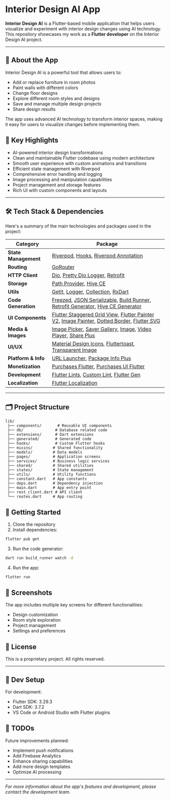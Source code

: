 # Interior Design AI App

**Interior Design AI** is a Flutter-based mobile application that helps users visualize and experiment with interior design changes using AI technology.
This repository showcases my work as a **Flutter developer** on the Interior Design AI project.

---

## 📱 About the App

Interior Design AI is a powerful tool that allows users to:
- Add or replace furniture in room photos
- Paint walls with different colors
- Change floor designs
- Explore different room styles and designs
- Save and manage multiple design projects
- Share design results

The app uses advanced AI technology to transform interior spaces, making it easy for users to visualize changes before implementing them.

## 📌 Key Highlights

- AI-powered interior design transformations
- Clean and maintainable Flutter codebase using modern architecture
- Smooth user experience with custom animations and transitions
- Efficient state management with Riverpod
- Comprehensive error handling and logging
- Image processing and manipulation capabilities
- Project management and storage features
- Rich UI with custom components and layouts

---

## 🛠️ Tech Stack & Dependencies

Here's a summary of the main technologies and packages used in the project:

| Category | Package |
| ---------------- | ------------------------------- |
| **State Management** | [Riverpod](https://pub.dev/packages/flutter_riverpod), [Hooks](https://pub.dev/packages/flutter_hooks), [Riverpod Annotation](https://pub.dev/packages/riverpod_annotation) |
| **Routing** | [GoRouter](https://pub.dev/packages/go_router) |
| **HTTP Client** | [Dio](https://pub.dev/packages/dio), [Pretty Dio Logger](https://pub.dev/packages/pretty_dio_logger), [Retrofit](https://pub.dev/packages/retrofit) |
| **Storage** | [Path Provider](https://pub.dev/packages/path_provider), [Hive CE](https://pub.dev/packages/hive_ce) |
| **Utils** | [GetIt](https://pub.dev/packages/get_it), [Logger](https://pub.dev/packages/logger), [Collection](https://pub.dev/packages/collection), [RxDart](https://pub.dev/packages/rxdart) |
| **Code Generation** | [Freezed](https://pub.dev/packages/freezed), [JSON Serializable](https://pub.dev/packages/json_serializable), [Build Runner](https://pub.dev/packages/build_runner), [Retrofit Generator](https://pub.dev/packages/retrofit_generator), [Hive CE Generator](https://pub.dev/packages/hive_ce_generator) |
| **UI Components** | [Flutter Staggered Grid View](https://pub.dev/packages/flutter_staggered_grid_view), [Flutter Painter V2](https://pub.dev/packages/flutter_painter_v2), [Image Painter](https://pub.dev/packages/image_painter), [Dotted Border](https://pub.dev/packages/dotted_border), [Flutter SVG](https://pub.dev/packages/flutter_svg) |
| **Media & Images** | [Image Picker](https://pub.dev/packages/image_picker), [Saver Gallery](https://pub.dev/packages/saver_gallery), [Image](https://pub.dev/packages/image), [Video Player](https://pub.dev/packages/video_player), [Share Plus](https://pub.dev/packages/share_plus) |
| **UI/UX** | [Material Design Icons](https://pub.dev/packages/material_design_icons_flutter), [Fluttertoast](https://pub.dev/packages/fluttertoast), [Transparent Image](https://pub.dev/packages/transparent_image) |
| **Platform & Info** | [URL Launcher](https://pub.dev/packages/url_launcher), [Package Info Plus](https://pub.dev/packages/package_info_plus) |
| **Monetization** | [Purchases Flutter](https://pub.dev/packages/purchases_flutter), [Purchases UI Flutter](https://pub.dev/packages/purchases_ui_flutter) |
| **Development** | [Flutter Lints](https://pub.dev/packages/flutter_lints), [Custom Lint](https://pub.dev/packages/custom_lint), [Flutter Gen](https://pub.dev/packages/flutter_gen) |
| **Localization** | [Flutter Localization](https://pub.dev/packages/flutter_localization) |

---

## 🗂️ Project Structure

```
lib/
 ├── components/       # Reusable UI components
 ├── db/              # Database related code
 ├── extensions/      # Dart extensions
 ├── generated/       # Generated code
 ├── hooks/           # Custom Flutter hooks
 ├── mixins/         # Shared functionality
 ├── models/         # Data models
 ├── pages/          # Application screens
 ├── services/       # Business logic services
 ├── shared/         # Shared utilities
 ├── states/         # State management
 ├── utils/          # Utility functions
 ├── constant.dart   # App constants
 ├── deps.dart       # Dependency injection
 ├── main.dart       # App entry point
 ├── rest_client.dart # API client
 └── routes.dart     # App routing
```

## 🚀 Getting Started

1. Clone the repository
2. Install dependencies:
```bash
flutter pub get
```

3. Run the code generator:
```bash
dart run build_runner watch -d
```

4. Run the app:
```bash
flutter run
```

## 📸 Screenshots

The app includes multiple key screens for different functionalities:
- Design customization
- Room style exploration
- Project management
- Settings and preferences

## 📄 License

This is a proprietary project. All rights reserved.

---

## 🔄 Dev Setup

For development:
- Flutter SDK: 3.29.3
- Dart SDK: 3.7.2
- VS Code or Android Studio with Flutter plugins

## 📌 TODOs

Future improvements planned:
- Implement push notifications
- Add Firebase Analytics
- Enhance sharing capabilities
- Add more design templates
- Optimize AI processing

---

_For more information about the app's features and development, please contact the development team._
